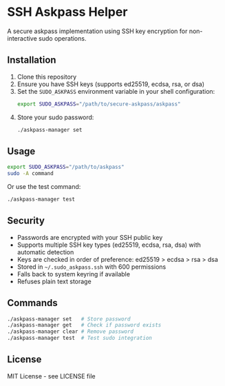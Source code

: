 # SSH Askpass Helper

A secure askpass implementation using SSH key encryption for non-interactive sudo operations.

## Installation

1. Clone this repository
2. Ensure you have SSH keys (supports ed25519, ecdsa, rsa, or dsa)
3. Set the `SUDO_ASKPASS` environment variable in your shell configuration:
   ```bash
   export SUDO_ASKPASS="/path/to/secure-askpass/askpass"
   ```
4. Store your sudo password:
   ```bash
   ./askpass-manager set
   ```

## Usage

```bash
export SUDO_ASKPASS="/path/to/askpass"
sudo -A command
```

Or use the test command:
```bash
./askpass-manager test
```

## Security

- Passwords are encrypted with your SSH public key
- Supports multiple SSH key types (ed25519, ecdsa, rsa, dsa) with automatic detection
- Keys are checked in order of preference: ed25519 > ecdsa > rsa > dsa
- Stored in `~/.sudo_askpass.ssh` with 600 permissions
- Falls back to system keyring if available
- Refuses plain text storage

## Commands

```bash
./askpass-manager set   # Store password
./askpass-manager get   # Check if password exists
./askpass-manager clear # Remove password
./askpass-manager test  # Test sudo integration
```

## License

MIT License - see LICENSE file